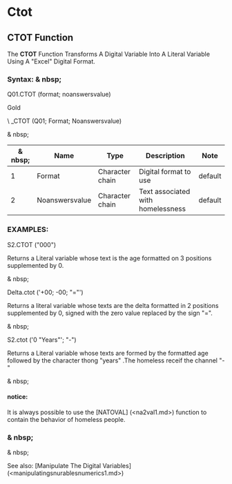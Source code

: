 # Ctot

## CTOT Function

The **CTOT** Function Transforms A Digital Variable Into A Literal Variable Using A "Excel" Digital Format.

### Syntax: & nbsp;

Q01.CTOT (format; noanswersvalue)

Gold

\ _CTOT (Q01; Format; Noanswersvalue)

& nbsp;

|& nbsp;|**Name** |**Type** |**Description** |**Note** |
|--- |--- |--- |--- |--- |
|&#49;|Format |Character chain |Digital format to use |default |
|&#50;|Noanswersvalue |Character chain |Text associated with homelessness |default |

### EXAMPLES:

S2.CTOT ("000")

Returns a Literal variable whose text is the age formatted on 3 positions supplemented by 0.

& nbsp;

Delta.ctot ('+00; -00; "="')

Returns a literal variable whose texts are the delta formatted in 2 positions supplemented by 0, signed with the zero value replaced by the sign "=".

& nbsp;

S2.ctot ('0 "Years"'; "-")

Returns a Literal variable whose texts are formed by the formatted age followed by the character thong "years" .The homeless receif the channel "-"

& nbsp;

#### notice:

It is always possible to use the [NATOVAL] (<na2val1.md>) function to contain the behavior of homeless people.

### & nbsp;

& nbsp;

See also: [Manipulate The Digital Variables] (<manipulatingsnurablesnumerics1.md>)